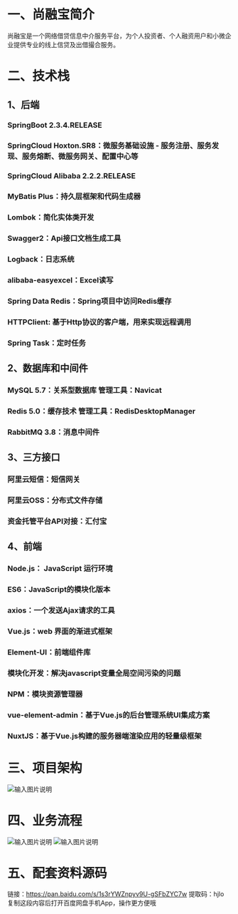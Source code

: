# 一、尚融宝简介
尚融宝是一个网络借贷信息中介服务平台，为个人投资者、个人融资用户和小微企业提供专业的线上信贷及出借撮合服务。
# 二、技术栈
## 1、后端
### SpringBoot 2.3.4.RELEASE
### SpringCloud Hoxton.SR8：微服务基础设施 - 服务注册、服务发现、服务熔断、微服务网关、配置中心等
### SpringCloud Alibaba 2.2.2.RELEASE
### MyBatis Plus：持久层框架和代码生成器
### Lombok：简化实体类开发
### Swagger2：Api接口文档生成工具
### Logback：日志系统
### alibaba-easyexcel：Excel读写
### Spring Data Redis：Spring项目中访问Redis缓存
### HTTPClient: 基于Http协议的客户端，用来实现远程调用
### Spring Task：定时任务
## 2、数据库和中间件
### MySQL 5.7：关系型数据库     管理工具：Navicat
### Redis 5.0：缓存技术     管理工具：RedisDesktopManager
### RabbitMQ 3.8：消息中间件
## 3、三方接口
### 阿里云短信：短信网关
### 阿里云OSS：分布式文件存储
### 资金托管平台API对接：汇付宝
## 4、前端
### Node.js： JavaScript 运行环境
### ES6：JavaScript的模块化版本
### axios：一个发送Ajax请求的工具
### Vue.js：web 界面的渐进式框架
### Element-UI：前端组件库
### 模块化开发：解决javascript变量全局空间污染的问题
### NPM：模块资源管理器
### vue-element-admin：基于Vue.js的后台管理系统UI集成方案
### NuxtJS：基于Vue.js构建的服务器端渲染应用的轻量级框架
# 三、项目架构
![输入图片说明](https://images.gitee.com/uploads/images/2021/0331/092000_29581529_7758392.png "屏幕截图.png")
# 四、业务流程
![输入图片说明](https://images.gitee.com/uploads/images/2021/0331/092033_57304781_7758392.png "屏幕截图.png")
![输入图片说明](https://images.gitee.com/uploads/images/2021/0331/092043_c2e31f08_7758392.png "屏幕截图.png")
# 五、配套资料源码
链接：https://pan.baidu.com/s/1s3rYWZnpyv9U-gSFbZYC7w 
提取码：hjlo 
复制这段内容后打开百度网盘手机App，操作更方便哦
